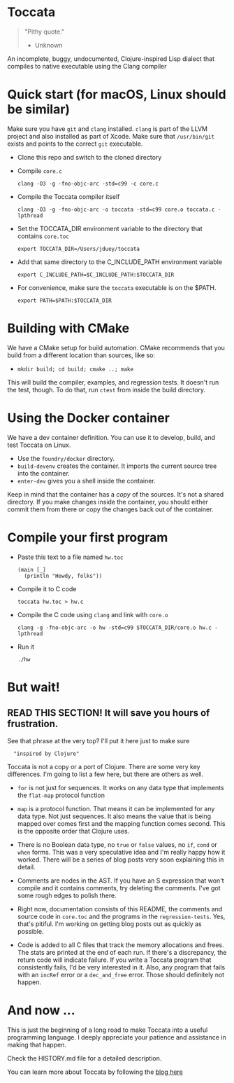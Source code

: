 Toccata
=======

> "Pithy quote."
> - Unknown

An incomplete, buggy, undocumented,  Clojure-inspired Lisp dialect that compiles to native executable using the Clang compiler

# Quick start (for macOS, Linux should be similar)

Make sure you have `git` and `clang` installed. `clang` is part of the LLVM project and also installed as part of Xcode. Make sure that `/usr/bin/git` exists and points to the correct `git` executable.

* Clone this repo and switch to the cloned directory
* Compile `core.c`

      clang -O3 -g -fno-objc-arc -std=c99 -c core.c

* Compile the Toccata compiler itself

      clang -O3 -g -fno-objc-arc -o toccata -std=c99 core.o toccata.c -lpthread
    
* Set the TOCCATA_DIR environment variable to the directory that contains `core.toc`

      export TOCCATA_DIR=/Users/jduey/toccata
    
* Add that same directory to the C_INCLUDE_PATH environment variable

      export C_INCLUDE_PATH=$C_INCLUDE_PATH:$TOCCATA_DIR

* For convenience, make sure the `toccata` executable is on the $PATH.

      export PATH=$PATH:$TOCCATA_DIR
    
# Building with CMake

We have a CMake setup for build automation. CMake recommends that you build from a different location than sources, like so:

* `mkdir build; cd build; cmake ..; make`

This will build the compiler, examples, and regression tests. It doesn't run the test, though. To do that, run `ctest` from inside the build directory.

# Using the Docker container

We have a dev container definition. You can use it to develop, build, and test Toccata on Linux. 

* Use the `foundry/docker` directory.
* `build-devenv` creates the container. It imports the current source tree into the container.
* `enter-dev` gives you a shell inside the container.

Keep in mind that the container has a _copy_ of the sources. It's not a shared directory. If you make changes inside the container, you should either commit them from there or copy the changes back out of the container.

# Compile your first program

* Paste this text to a file named `hw.toc`

      (main [_]
        (println "Howdy, folks"))
        
* Compile it to C code

      toccata hw.toc > hw.c

* Compile the C code using `clang` and link with `core.o`

      clang -g -fno-objc-arc -o hw -std=c99 $TOCCATA_DIR/core.o hw.c -lpthread
     
* Run it

      ./hw
      
# But wait!

## READ THIS SECTION! It will save you hours of frustration.

See that phrase at the very top? I'll put it here just to make sure

      "inspired by Clojure"

Toccata is not a copy or a port of Clojure. There are some very key differences. I'm going to list a few here, but there are others as well.

* `for` is not just for sequences. It works on any data type that implements the `flat-map` protocol function

* `map` is a protocol function. That means it can be implemented for any data type. Not just sequences. It also means the value that is being mapped over comes first and the mapping function comes second. This is the opposite order that Clojure uses.

* There is no Boolean data type, no `true` or `false` values, no `if`, `cond` or `when` forms. This was a very speculative idea and I'm really happy how it worked. There will be a series of blog posts very soon explaining this in detail.

* Comments are nodes in the AST. If you have an S expression that won't compile and it contains comments, try deleting the comments. I've got some rough edges to polish there.

* Right now, documentation consists of this README, the comments and source code in `core.toc` and the programs in the `regression-tests`. Yes, that's pitiful. I'm working on getting blog posts out as quickly as possible.

* Code is added to all C files that track the memory allocations and frees. The stats are printed at the end of each run. If there's a discrepancy, the return code will indicate failure. If you write a Toccata program that consistently fails, I'd be very interested in it. Also, any program that fails with an `incRef` error or a `dec_and_free` error. Those should definitely not happen.

# And now ...

This is just the beginning of a long road to make Toccata into a useful programming language. I deeply appreciate your patience and assistance in making that happen.

Check the HISTORY.md file for a detailed description.

You can learn more about Toccata by following the [blog here](http://toccata.io)
